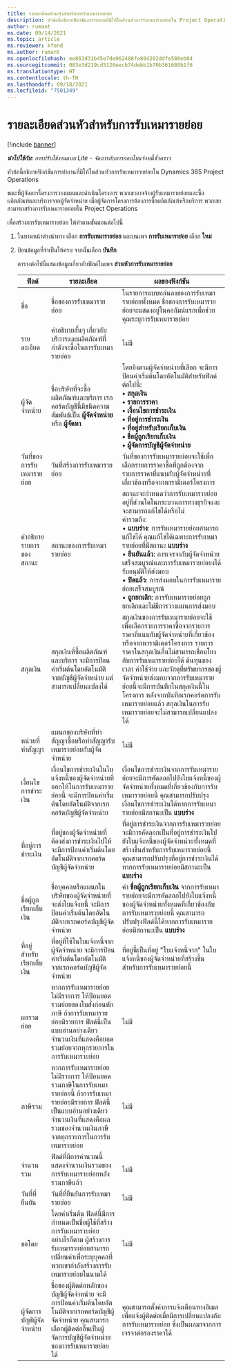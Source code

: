 ```yaml
---
title: รายละเอียดส่วนหัวสำหรับการรับเหมารายย่อย
description: หัวข้อนี้อธิบายฟังก์ชันการทำงานที่มีให้ในส่วนหัวการรับเหมารายย่อยใน Project Operations
author: rumant
ms.date: 09/14/2021
ms.topic: article
ms.reviewer: kfend
ms.author: rumant
ms.openlocfilehash: ee863d31b45e7de962488fe804202ddfe580eb04
ms.sourcegitcommit: 083e3d219cd5126eecb74debb1b70b361680b1f6
ms.translationtype: HT
ms.contentlocale: th-TH
ms.lasthandoff: 09/18/2021
ms.locfileid: "7501349"
---
```

# <a name="header-details-for-subcontracts"></a>รายละเอียดส่วนหัวสำหรับการรับเหมารายย่อย

[!include [banner](../../includes/dataverse-preview.md)]

_**นำไปใช้กับ:** การปรับใช้งานแบบ Lite - จัดการกับการออกใบแจ้งหนี้ชั่วคราว_

หัวข้อนี้อธิบายฟังก์ชันการทำงานที่มีให้ในส่วนหัวการรับเหมารายย่อยใน Dynamics 365 Project Operations

ขณะที่ผู้จัดการโครงการวางแผนและดำเนินโครงการ พวกเขาอาจจ้างผู้รับเหมารายย่อยและซื้อผลิตภัณฑ์และบริการจากผู้จัดจำหน่าย เมื่อผู้จัดการโครงการต้องการซื้อผลิตภัณฑ์หรือบริการ พวกเขาสามารถสร้างการรับเหมารายย่อยใน Project Operations

เพื่อสร้างการรับเหมารายย่อย ให้ทำตามขั้นตอนต่อไปนี้

1. ในบานหน้าต่างนำทาง เลือก **การรับเหมารายย่อย** และบนเพจ **การรับเหมาราย่อย** เลือก **ใหม่**
2. ป้อนข้อมูลที่จำเป็นให้ครบ จากนั้นเลือก **บันทึก**

    ตารางต่อไปนี้แสดงข้อมูลเกี่ยวกับฟิลด์ในเพจ **ส่วนหัวการรับเหมารายย่อย**

    | ฟิลด์ | รายละเอียด |ผลของฟังก์ชัน |
    |---|------|---| 
    | ชื่อ | ชื่อของการรับเหมารายย่อย | ในรายการแบบหล่นลงของการรับเหมารายย่อยทั้งหมด ชื่อของการรับเหมารายย่อยจะแสดงอยู่ในคอลัมน์แรกเพื่อช่วยคุณระบุการรับเหมารายย่อย | 
    | รายละเอียด | คำอธิบายสั้นๆ เกี่ยวกับบริการและผลิตภัณฑ์ที่กำลังจะซื้อในการรับเหมารายย่อย | ไม่มี |
    | ผู้จัดจำหน่าย | ชื่อบริษัทที่จะซื้อผลิตภัณฑ์และบริการ เรกคอร์ดบัญชีนี้มีชนิดความสัมพันธ์เป็น **ผู้จัดจำหน่าย** หรือ **ผู้จัดหา** | โดยอิงตามผู้จัดจำหน่ายที่เลือก จะมีการป้อนค่าเริ่มต้นโดยอัตโนมัติสำหรับฟิลด์ต่อไปนี้:<br/> **• สกุลเงิน** </br> **• รายการราคา** </br> **• เงื่อนไขการชำระเงิน**</br> **• ที่อยู่การชำระเงิน**</br> **• ที่อยู่สำหรับเรียกเก็บเงิน**</br> **• ชื่อผู้ถูกเรียกเก็บเงิน** </br>**• ผู้จัดการบัญชีผู้จัดจำหน่าย**|
    | วันที่ของการรับเหมารายย่อย | วันที่สร้างการรับเหมารายย่อย | วันที่ของการรับเหมารายย่อยจะใช้เพื่อเลือกรายการราคาซื้อที่ถูกต้องจากรายการราคาที่แนบกับผู้จัดจำหน่ายที่เกี่ยวข้องหรือจากพารามิเตอร์โครงการ |
    | คำอธิบายรายการของสถานะ | สถานะของการรับเหมารายย่อย | สถานะจะกำหนดว่าการรับเหมารายย่อยอยู่ที่ส่วนใดในกระบวนการทางธุรกิจและจะสามารถแก้ไขได้หรือไม่ <br/>ค่ารวมถึง:<br>• **แบบร่าง**: การรับเหมารายย่อยสามารถแก้ไขได้ คุณแก้ไขได้เฉพาะการรับเหมารายย่อยที่มีสถานะ **แบบร่าง**<br/>• **ยืนยันแล้ว**: การเจรจากับผู้จัดจำหน่ายเสร็จสมบูรณ์และการรับเหมารายย่อยงได้รับอนุมัติให้ส่งมอบ <br/>• **ปิดแล้ว**: การส่งมอบในการรับเหมารายย่อยเสร็จสมบูรณ์<br/>• **ถูกยกเลิก**: การรับเหมารายย่อยถูกยกเลิกและไม่มีการวางแผนการส่งมอบ  | 
    | สกุลเงิน | สกุลเงินที่ซื้อผลิตภัณฑ์และบริการ จะมีการป้อนค่าเริ่มต้นโดยอัตโนมัติจากบัญชีผู้จัดจำหน่าย แต่สามารถเปลี่ยนแปลงได้ | สกุลเงินของการรับเหมารายย่อยจะใช้เพื่อเลือกรายการราคาซื้อจากรายการราคาที่แนบกับผู้จัดจำหน่ายที่เกี่ยวข้องหรือจากพารามิเตอร์โครงการ รายการราคาในสกุลเงินอื่นไม่สามารถเชื่อมโยงกับการรับเหมารายย่อยได้ ต้นทุนของเวลา ค่าใช้จ่าย และวัสดุที่ทรัพยากรของผู้จัดจำหน่ายส่งมอบจากการรับเหมารายย่อยนี้จะมีการบันทึกในสกุลเงินนี้ในโครงการ หลังจากบันทึกเรกคอร์ดการรับเหมารายย่อยแล้ว สกุลเงินในการรับเหมารายย่อยจะไม่สามารถเปลี่ยนแปลงได้|
    | หน่วยที่ทำสัญญา | แผนกของบริษัทที่ทำสัญญาซื้อหรือทำสัญญารับเหมารายย่อยกับผู้จัดจำหน่าย | ไม่มี |
    | เงื่อนไขการชำระเงิน | เงื่อนไขการชำระเงินในใบแจ้งหนี้ของผู้จัดจำหน่ายที่ออกให้ในการรับเหมารายย่อยนี้ จะมีการป้อนค่าเริ่มต้นโดยอัตโนมัติจากเรกคอร์ดบัญชีผู้จัดจำหน่าย | เงื่อนไขการชำระเงินจากการรับเหมารายย่อยจะมีการคัดลอกไปยังใบแจ้งหนี้ของผู้จัดจำหน่ายทั้งหมดที่เกี่ยวข้องกับการรับเหมารายย่อยนี้ คุณสามารถปรับปรุงเงื่อนไขการชำระเงินได้หากการรับเหมารายย่อยมีสถานะเป็น **แบบร่าง** | 
    | ที่อยู่การชำระเงิน | ที่อยู่ของผู้จัดจำหน่ายที่ต้องส่งการชำระเงินไปให้ จะมีการป้อนค่าเริ่มต้นโดยอัตโนมัติจากเรกคอร์ดบัญชีผู้จัดจำหน่าย | ที่อยู่การชำระเงินจากการรับเหมารายย่อยจะมีการคัดลอกเป็นที่อยู่การชำระเงินไปยังใบแจ้งหนี้ของผู้จัดจำหน่ายทั้งหมดที่สร้างขึ้นสำหรับการรับเหมารายย่อยนี้ คุณสามารถปรับปรุงที่อยู่การชำระเงินได้หากการรับเหมารายย่อยมีสถานะเป็น **แบบร่าง**|
    | ชื่อผู้ถูกเรียกเก็บเงิน | ชื่อบุคคลหรือแผนกในบริษัทของผู้จัดจำหน่ายที่จะส่งใบแจ้งหนี้ จะมีการป้อนค่าเริ่มต้นโดยอัตโนมัติจากเรกคอร์ดบัญชีผู้จัดจำหน่าย | ค่า **ชื่อผู้ถูกเรียกเก็บเงิน** จากการรับเหมารายย่อยจะมีการคัดลอกไปยังใบแจ้งหนี้ของผู้จัดจำหน่ายทั้งหมดที่เกี่ยวข้องกับการรับเหมารายย่อยนี้ คุณสามารถปรับปรุงฟิลด์นี้ได้หากการรับเหมารายย่อยมีสถานะเป็น **แบบร่าง**|
    | ที่อยู่สำหรับเรียกเก็บเงิน | ที่อยู่ที่ใช้ในใบแจ้งหนี้จากผู้จัดจำหน่าย จะมีการป้อนค่าเริ่มต้นโดยอัตโนมัติจากเรกคอร์ดบัญชีผู้จัดจำหน่าย | ที่อยู่นี้เป็นที่อยู่ "ใบแจ้งหนี้จาก" ในใบแจ้งหนี้ของผู้จัดจำหน่ายที่สร้างขึ้นสำหรับการรับเหมารายย่อยนี้ |
    | ผลรวมย่อย | หากการรับเหมารายย่อยไม่มีรายการ ให้ป้อนยอดรวมย่อยของใบสั่งก่อนหักภาษี ถ้าการรับเหมารายย่อยมีรายการ ฟิลด์นี้เป็นแบบอ่านอย่างเดียว จำนวนเงินที่แสดงคือยอดรวมย่อยจากทุกรายการในการรับเหมารายย่อย | ไม่มี |
    | ภาษีรวม | หากการรับเหมารายย่อยไม่มีรายการ ให้ป้อนยอดรวมภาษีในการรับเหมารายย่อยนี้ ถ้าการรับเหมารายย่อยมีรายการ ฟิลด์นี้เป็นแบบอ่านอย่างเดียว จำนวนเงินที่แสดงคือผลรวมของจำนวนเงินภาษีจากทุกรายการในการรับเหมารายย่อย | ไม่มี |
    | จำนวนรวม | ฟิลด์ที่มีการคำนวณนี้แสดงจำนวนเงินรวมของการรับเหมารายย่อยหลังรวมภาษีแล้ว | ไม่มี |
    | วันที่ที่ยืนยัน | วันที่ที่ยืนยันการรับเหมารายย่อย | ไม่มี |
    | ขอโดย | โดยค่าเริ่มต้น ฟิลด์นี้มีการกำหนดเป็นชื่อผู้ใช้ที่สร้างการรับเหมารายย่อย อย่างไรก็ตาม ผู้สร้างการรับเหมารายย่อยสามารถเปลี่ยนค่าเพื่อระบุบุคคลที่พวกเขากำลังสร้างการรับเหมารายย่อยในนามได้ | ไม่มี |
    | ผู้จัดการบัญชีผู้จัดจำหน่าย | ชื่อของผู้ติดต่อหลักของบัญชีผู้จัดจำหน่าย จะมีการป้อนค่าเริ่มต้นโดยอัตโนมัติจากเรกคอร์ดบัญชีผู้จัดจำหน่าย คุณสามารถเลือกผู้ติดต่ออื่นเป็นผู้จัดการบัญชีผู้จัดจำหน่ายของการรับเหมารายย่อยได้ | คุณสามารถตั้งค่าการแจ้งเตือนทางอีเมลเพื่อแจ้งผู้ติดต่อเมื่อมีการเปลี่ยนแปลงกับการรับเหมารายย่อย ซึ่งเป็นผลมาจากการเจรจาต่อรองราคาได้ |
